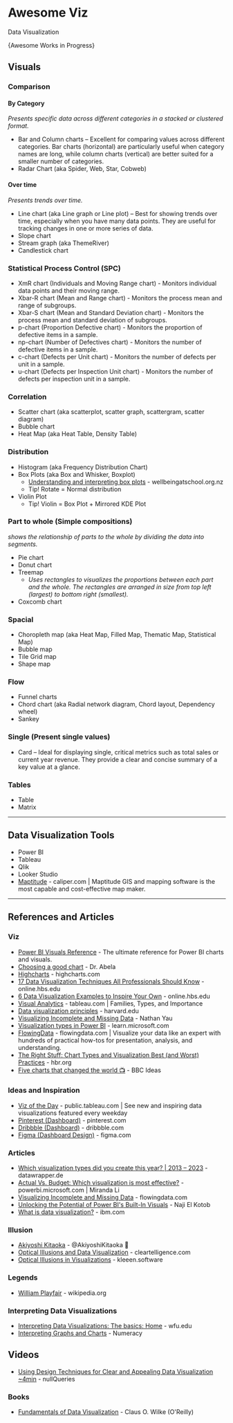 # Awesome Viz
Data Visualization

{Awesome Works in Progress}

## Visuals

### Comparison
#### By Category
_Presents specific data across different categories in a stacked or clustered format._
* Bar and Column charts – Excellent for comparing values across different categories. Bar charts (horizontal) are particularly useful when category names are long, while column charts (vertical) are better suited for a smaller number of categories.
* Radar Chart (aka Spider, Web, Star, Cobweb)

#### Over time
_Presents trends over time._
* Line chart (aka Line graph or Line plot) – Best for showing trends over time, especially when you have many data points. They are useful for tracking changes in one or more series of data.
* Slope chart
* Stream graph (aka ThemeRiver)
* Candlestick chart

### Statistical Process Control (SPC)
* XmR chart (Individuals and Moving Range chart) - Monitors individual data points and their moving range.
* Xbar-R chart (Mean and Range chart) - Monitors the process mean and range of subgroups.
* Xbar-S chart (Mean and Standard Deviation chart) - Monitors the process mean and standard deviation of subgroups.
* p-chart (Proportion Defective chart) - Monitors the proportion of defective items in a sample.
* np-chart (Number of Defectives chart) - Monitors the number of defective items in a sample.
* c-chart (Defects per Unit chart) - Monitors the number of defects per unit in a sample.
* u-chart (Defects per Inspection Unit chart) - Monitors the number of defects per inspection unit in a sample.

### Correlation
* Scatter chart (aka scatterplot, scatter graph, scattergram, scatter diagram)
* Bubble chart
* Heat Map (aka Heat Table, Density Table)

### Distribution
* Histogram (aka Frequency Distribution Chart)
* Box Plots (aka Box and Whisker, Boxplot) 
  * [Understanding and interpreting box plots](https://www.wellbeingatschool.org.nz/information-sheet/understanding-and-interpreting-box-plots) - wellbeingatschool.org.nz
  * Tip! Rotate = Normal distribution
* Violin Plot
  * Tip! Violin = Box Plot + Mirrored KDE Plot 
### Part to whole (Simple compositions)
_shows the relationship of parts to the whole by dividing the data into segments._
* Pie chart
* Donut chart
* Treemap
  * _Uses rectangles to visualizes the proportions between each part and the whole. The rectangles are arranged in size from top left (largest) to bottom right (smallest)._
* Coxcomb chart


### Spacial
* Choropleth map (aka Heat Map, Filled Map, Thematic Map, Statistical Map)
* Bubble map
* Tile Grid map
* Shape map

### Flow
* Funnel charts
* Chord chart (aka Radial network diagram, Chord layout, Dependency wheel)
* Sankey

### Single (Present single values)
* Card – Ideal for displaying single, critical metrics such as total sales or current year revenue. They provide a clear and concise summary of a key value at a glance.

### Tables
* Table
* Matrix

-----
## Data Visualization Tools
* Power BI
* Tableau
* Qlik
* Looker Studio
* [Maptitude](https://www.caliper.com/maptsamp.htm) - caliper.com | Maptitude GIS and mapping software is the most capable and cost-effective map maker.


-----
## References and Articles
### Viz
* [Power BI Visuals Reference](https://www.sqlbi.com/ref/power-bi-visuals-reference/) - The ultimate reference for Power BI charts and visuals.
* [Choosing a good chart](https://extremepresentation.typepad.com/blog/2006/09/choosing_a_good.html) - Dr. Abela
* [Highcharts](https://www.highcharts.com/demo/line-basic) - highcharts.com
* [17 Data Visualization Techniques All Professionals Should Know](https://online.hbs.edu/blog/post/data-visualization-techniques) - online.hbs.edu
* [6 Data Visualization Examples to Inspire Your Own](https://online.hbs.edu/blog/post/data-visualization-examples) - online.hbs.edu
* [Visual Analytics](https://www.tableau.com/data-insights/reference-library/visual-analytics) - tableau.com | Families, Types, and Importance
* [Data visualization principles](http://rafalab.dfci.harvard.edu/dsbook/data-visualization-principles.html#data-visualization-principles) - harvard.edu
* [Visualizing Incomplete and Missing Data](https://flowingdata.com/2018/01/30/visualizing-incomplete-and-missing-data/) - Nathan Yau
* [Visualization types in Power BI](https://learn.microsoft.com/en-us/power-bi/visuals/power-bi-visualization-types-for-reports-and-q-and-a) - learn.microsoft.com
* [FlowingData](https://flowingdata.com/category/tutorials/) - flowingdata.com | Visualize your data like an expert with hundreds of practical how-tos for presentation, analysis, and understanding.
* [The Right Stuff: Chart Types and Visualization Best (and Worst) Practices](https://hbr.org/webinar/2018/02/the-right-stuff-chart-types-and-visualization-best-and-worst-practices) - hbr.org
* [Five charts that changed the world 📺](https://www.youtube.com/watch?v=CqkCUDesG5o) - BBC Ideas

### Ideas and Inspiration
* [Viz of the Day](https://public.tableau.com/app/discover/viz-of-the-day) - public.tableau.com | See new and inspiring data visualizations featured every weekday
* [Pinterest (Dashboard)](https://www.pinterest.com/search/pins/?q=Dashboard&rs=typed) - pinterest.com
* [Dribbble (Dashboard)](https://dribbble.com/search/dashboard) - dribbble.com
* [Figma (Dashboard Design)](https://www.figma.com/templates/dashboard-designs/) - figma.com

### Articles
* [Which visualization types did you create this year? | 2013 – 2023](https://blog.datawrapper.de/popular-chart-types-2023/) - datawrapper.de
* [Actual Vs. Budget: Which visualization is most effective?](https://powerbi.microsoft.com/en-ca/blog/actual-vs-budget-which-chart-is-effective/) - powerbi.microsoft.com | Miranda Li
* [Visualizing Incomplete and Missing Data](https://flowingdata.com/2018/01/30/visualizing-incomplete-and-missing-data/) - flowingdata.com
* [Unlocking the Potential of Power BI's Built-In Visuals](https://www.linkedin.com/pulse/unlocking-potential-power-bis-built-in-visuals-naji-el-kotob-sdi7f/) - Naji El Kotob
* [What is data visualization?](https://www.ibm.com/topics/data-visualization) - ibm.com

### Illusion
* [Akiyoshi Kitaoka](https://x.com/AkiyoshiKitaoka) - @AkiyoshiKitaoka 🐤
* [Optical Illusions and Data Visualization](https://www.cleartelligence.com/post/optical-illusions-and-data-visualization) - cleartelligence.com
* [Optical Illusions in Visualizations](https://kleeen.software/2019/08/21/optical-illusions-in-visualizations/) - kleeen.software

### Legends
* [William Playfair](https://en.wikipedia.org/wiki/William_Playfair) - wikipedia.org

### Interpreting Data Visualizations
* [Interpreting Data Visualizations: The basics: Home](https://guides.zsr.wfu.edu/interpretdataviz) - wfu.edu
* [Interpreting Graphs and Charts](https://uen.pressbooks.pub/uvumqr/chapter/4-4-reading-and-interpreting-graphs-and-charts/) - Numeracy

## Videos
* [Using Design Techniques for Clear and Appealing Data Visualization ~4min](https://www.youtube.com/watch?v=0Smgm2UTUSo) - nullQueries


### Books
* [Fundamentals of Data Visualization](https://clauswilke.com/dataviz/) - Claus O. Wilke (O'Reilly)
